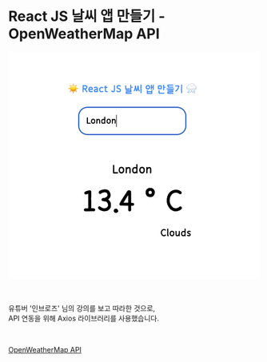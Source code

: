 # React JS 날씨 앱 만들기 - OpenWeatherMap API

![화면](London.png)

<br>

유튜버 '인브로즈' 님의 강의를 보고 따라한 것으로,   
API 연동을 위해 Axios 라이브러리를 사용했습니다.   

<br>

[OpenWeatherMap API](https://openweathermap.org/)